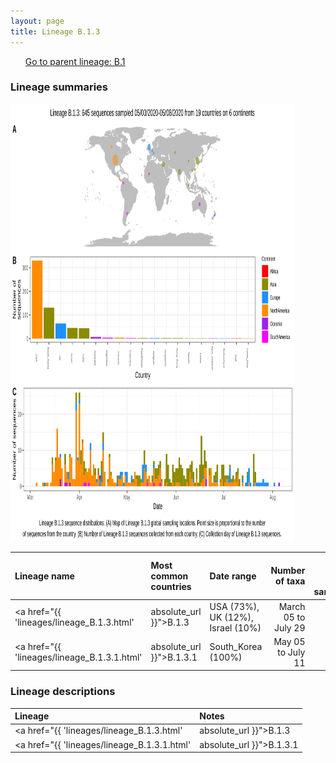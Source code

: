 ```yaml
---
layout: page
title: Lineage B.1.3
---
```




<p>
<ul class="actions small">
	 <a href="{{ 'lineages/lineage_B.1.1.1.html' | absolute_url }}" class="button special fit">Go to parent lineage: B.1</a>
</ul>
</p>
<h3> Lineage summaries</h3>

<img src="../assets/images/B.1.3.svg" alt="B.1.3 lineage summary figure" width="90%" height="700px" />


| Lineage name | Most common countries | Date range | Number of taxa |  Days since last sampling | Known Travel | Recall value |
|:-----|:-----|:-------|-------:|-------:|:---------|--------:|
| <a href="{{ 'lineages/lineage_B.1.3.html' | absolute_url }}">B.1.3</a> | USA (73%), UK (12%), Israel (10%) | March 05 to July 29 | 451 | 24 |  | 0.99 |
| <a href="{{ 'lineages/lineage_B.1.3.1.html' | absolute_url }}">B.1.3.1</a> | South_Korea (100%) | May 05 to July 11 | 130 | 42 |  | 1.0 |

<h3>Lineage descriptions</h3>

| Lineage | Notes |
|:-----|:-----|
| <a href="{{ 'lineages/lineage_B.1.3.html' | absolute_url }}">B.1.3</a> | USA lineage |
| <a href="{{ 'lineages/lineage_B.1.3.1.html' | absolute_url }}">B.1.3.1</a> | South Korean lineage |

